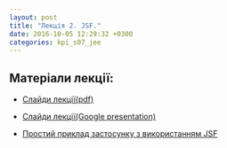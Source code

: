 ```yaml
---
layout: post
title: "Лекція 2. JSF."
date: 2016-10-05 12:29:32 +0300
categories: kpi_s07_jee
---
```


## Матеріали лекції:

 - [Слайди лекції(pdf)](https://vk.com/doc135321152_438074235?hash=0b93d16ab725dc4593&dl=98527b9d15bb987d89)
 
 - [Слайди лекції(Google presentation)](https://vk.com/away.php?to=https%3A%2F%2Fdocs.google.com%2Fpresentation%2Fd%2F1y3z8k42E0se5ns-I_c1pcNH_n6qWUULjTJ8UqShtpw0%2Fedit%3Fusp%3Dsharing)

 - [Простий приклад застосунку з використанням JSF](https://github.com/ValkoVolodya/jsf-lecture-demo)
